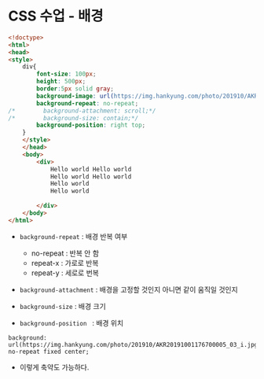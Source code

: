 # CSS 수업 - 배경

```html
<!doctype>
<html>
<head>
<style>
    div{
        font-size: 100px;
        height: 500px;
        border:5px solid gray;
        background-image: url(https://img.hankyung.com/photo/201910/AKR20191001176700005_03_i.jpg);
        background-repeat: no-repeat;
/*        background-attachment: scroll;*/
/*        background-size: contain;*/
        background-position: right top;
    }
    </style>
    </head>
    <body>
        <div>
            Hello world Hello world
            Hello world Hello world
            Hello world 
            Hello world
            
        </div>
    </body>
</html>
```

- `background-repeat` : 배경 반복 여부
  - no-repeat : 반복 안 함
  - repeat-x : 가로로 반복
  - repeat-y  : 세로로 번복

- `background-attachment` : 배경을 고정할 것인지 아니면 같이 움직일 것인지
- `background-size` : 배경 크기

- `background-position `  : 배경 위치

```
background:  url(https://img.hankyung.com/photo/201910/AKR20191001176700005_03_i.jpg) no-repeat fixed center; 
```

- 이렇게 축약도 가능하다.